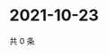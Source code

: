# 2021-10-23

共 0 条

<!-- BEGIN WEIBO -->
<!-- 最后更新时间 Sat Oct 23 2021 00:21:00 GMT+0800 (China Standard Time) -->

<!-- END WEIBO -->
